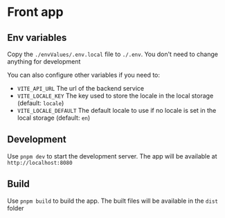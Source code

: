 # Front app

## Env variables

Copy the `./envValues/.env.local` file to `./.env`. You don't need to change anything for development

You can also configure other variables if you need to:
-   `VITE_API_URL` The url of the backend service
-   `VITE_LOCALE_KEY` The key used to store the locale in the local storage (default: `locale`)
-   `VITE_LOCALE_DEFAULT` The default locale to use if no locale is set in the local storage (default: `en`)

## Development

Use `pnpm dev` to start the development server. The app will be available at `http://localhost:8080`

## Build

Use `pnpm build` to build the app. The built files will be available in the `dist` folder
